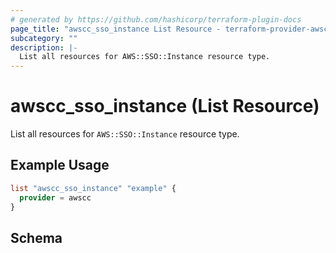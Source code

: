 ```yaml
---
# generated by https://github.com/hashicorp/terraform-plugin-docs
page_title: "awscc_sso_instance List Resource - terraform-provider-awscc"
subcategory: ""
description: |-
  List all resources for AWS::SSO::Instance resource type.
---
```


# awscc_sso_instance (List Resource)

List all resources for `AWS::SSO::Instance` resource type.

## Example Usage

```terraform
list "awscc_sso_instance" "example" {
  provider = awscc
}
```

<!-- schema generated by tfplugindocs -->
## Schema
